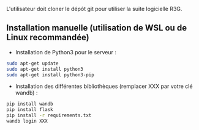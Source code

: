 L'utilisateur doit cloner le dépôt git pour utiliser la suite logicielle R3G.

## Installation manuelle (utilisation de WSL ou de Linux recommandée)

- Installation de Python3 pour le serveur :
```bash
sudo apt-get update
sudo apt-get install python3
sudo apt-get install python3-pip
```
- Installation des différentes bibliothèques (remplacer XXX par votre clé wandb) :
```bash
pip install wandb
pip install flask
pip install -r requirements.txt
wandb login XXX
```
